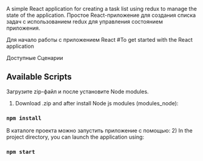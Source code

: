 A simple React application for creating a task list using redux to manage the state of the application.
Простое React-приложение  для создания списка задач с использованием redux для управления состоянием приложения.

Для начало работы с приложением React
#To get started with the React application

Доступные Сценарии
## Available Scripts

Загрузите zip-файл и после установите Node modules.
1) Download .zip and after install Node js modules (modules_node):

### `npm install`

В каталоге проекта можно запустить приложение с помощью:
2) In the project directory, you can launch the application using:

### `npm start`
